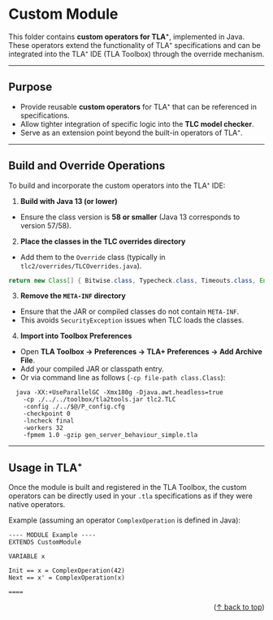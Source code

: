 <a id="readme-top"></a>

# Custom Module

This folder contains **custom operators for TLA⁺**, implemented in Java. These operators extend the functionality of TLA⁺ specifications and can be integrated into the TLA⁺ IDE (TLA Toolbox) through the override mechanism.  

---

## Purpose
- Provide reusable **custom operators** for TLA⁺ that can be referenced in specifications.  
- Allow tighter integration of specific logic into the **TLC model checker**.  
- Serve as an extension point beyond the built-in operators of TLA⁺.  

---

## Build and Override Operations

To build and incorporate the custom operators into the TLA⁺ IDE:

1. **Build with Java 13 (or lower)**  
  - Ensure the class version is **58 or smaller** (Java 13 corresponds to version 57/58).

2. **Place the classes in the TLC overrides directory**  
  - Add them to the `Override` class (typically in `tlc2/overrides/TLCOverrides.java`).  
  ```Java
  return new Class[] { Bitwise.class, Typecheck.class, Timeouts.class, Encoder.class };
  ```

3. **Remove the `META-INF` directory**  
  - Ensure that the JAR or compiled classes do not contain `META-INF`.  
  - This avoids `SecurityException` issues when TLC loads the classes.  

4. **Import into Toolbox Preferences**  
  - Open **TLA Toolbox → Preferences → TLA+ Preferences → Add Archive File**.  
  - Add your compiled JAR or classpath entry.  
  - Or via command line as follows (```-cp file-path class.Class```):
  ```shell
    java -XX:+UseParallelGC -Xmx180g -Djava.awt.headless=true 
      -cp ./../../toolbox/tla2tools.jar tlc2.TLC 
      -config ./../$@/P_config.cfg 
      -checkpoint 0 
      -lncheck final 
      -workers 32 
      -fpmem 1.0 -gzip gen_server_behaviour_simple.tla
   ```
---

## Usage in TLA⁺
Once the module is built and registered in the TLA Toolbox, the custom operators can be directly used in your `.tla` specifications as if they were native operators. 

Example (assuming an operator `ComplexOperation` is defined in Java):  
```tla
---- MODULE Example ----
EXTENDS CustomModule

VARIABLE x

Init == x = ComplexOperation(42)
Next == x' = ComplexOperation(x)

==== 
```
<p align="right">(<a href="#readme-top">↑ back to top</a>)</p>
